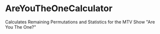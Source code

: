 # AreYouTheOneCalculator
Calculates Remaining Permutations and Statistics for the MTV Show "Are You The One?"
